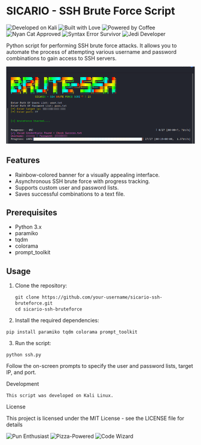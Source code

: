 # SICARIO - SSH Brute Force Script


![Developed on Kali](https://img.shields.io/badge/Developed%20on-Kali%20Linux-orange.svg)
![Built with Love](https://img.shields.io/badge/Built%20with-Love-red)
![Powered by Coffee](https://img.shields.io/badge/Powered%20by-Coffee-brown)
![Nyan Cat Approved](https://img.shields.io/badge/Nyan%20Cat-Approved-orange)
![Syntax Error Survivor](https://img.shields.io/badge/Syntax%20Error%20Survivor-green)
![Jedi Developer](https://img.shields.io/badge/Jedi%20Developer-blue)

Python script for performing SSH brute force attacks. It allows you to automate the process of attempting various username and password combinations to gain access to SSH servers.

![SSH Bruteforce](https://github.com/Sic4rio/ssh-bruteforce/blob/main/ssh-brute.png?raw=true)


## Features

- Rainbow-colored banner for a visually appealing interface.
- Asynchronous SSH brute force with progress tracking.
- Supports custom user and password lists.
- Saves successful combinations to a text file.

## Prerequisites

- Python 3.x
- paramiko
- tqdm
- colorama
- prompt_toolkit

## Usage

1. Clone the repository:

   ```
   git clone https://github.com/your-username/sicario-ssh-bruteforce.git
   cd sicario-ssh-bruteforce
   ```
2. Install the required dependencies:

```
pip install paramiko tqdm colorama prompt_toolkit
```
3. Run the script:

```
python ssh.py
```
Follow the on-screen prompts to specify the user and password lists, target IP, and port.

Development

    This script was developed on Kali Linux.

License

This project is licensed under the MIT License - see the LICENSE file for details


![Pun Enthusiast](https://img.shields.io/badge/Pun-Enthusiast-yellow)
![Pizza-Powered](https://img.shields.io/badge/Pizza-Powered-red)
![Code Wizard](https://img.shields.io/badge/Code-Wizard-blue)
